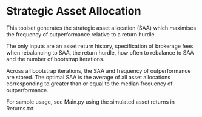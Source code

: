 # Strategic Asset Allocation
This toolset generates the strategic asset allocation (SAA) which maximises the frequency of outperformance relative to a return hurdle. 

The only inputs are an asset return history, specification of brokerage fees when rebalancing to SAA, the return hurdle, how often to rebalance to SAA and the number of bootstrap iterations.

Across all bootstrap iterations, the SAA and frequency of outperformance are stored. The optimal SAA is the average of all asset allocations corresponding to greater than or equal to the median frequency of outperformance.

For sample usage, see Main.py using the simulated asset returns in Returns.txt